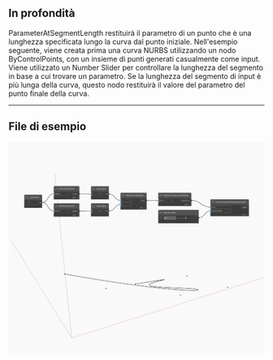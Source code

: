 ## In profondità
ParameterAtSegmentLength restituirà il parametro di un punto che è una lunghezza specificata lungo la curva dal punto iniziale. Nell'esempio seguente, viene creata prima una curva NURBS utilizzando un nodo ByControlPoints, con un insieme di punti generati casualmente come input. Viene utilizzato un Number Slider per controllare la lunghezza del segmento in base a cui trovare un parametro. Se la lunghezza del segmento di input è più lunga della curva, questo nodo restituirà il valore del parametro del punto finale della curva.
___
## File di esempio

![ParameterAtSegmentLength](./Autodesk.DesignScript.Geometry.Curve.ParameterAtSegmentLength_img.jpg)

